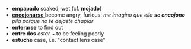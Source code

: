 - **empapado** soaked, wet (cf. **mojado**)
- [ **encojonarse** ](https://www.asale.org/damer/encojonar) become angry, furious: _me imagino que ella **se encojono** pila porque no te dejaste chapiar_
- **enterarse** to find out
- **entre dos** _estar ~_ to be feeling poorly
- **estuche** case, i.e. "contact lens case"